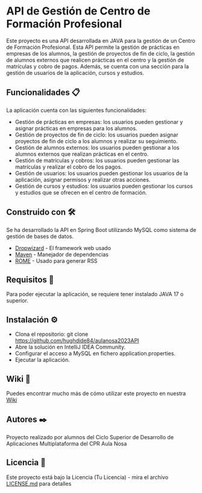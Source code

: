# API de Gestión de Centro de Formación Profesional

Este proyecto es una API desarrollada en JAVA para la gestión de un Centro de Formación Profesional. Esta API permite la gestión de prácticas en empresas de los alumnos, la gestión de proyectos de fin de ciclo, la gestión de alumnos externos que realicen prácticas en el centro y la gestión de matrículas y cobro de pagos. Además, se cuenta con una sección para la gestión de usuarios de la aplicación, cursos y estudios.

## Funcionalidades 📋

La aplicación cuenta con las siguientes funcionalidades:

* Gestión de prácticas en empresas: los usuarios pueden gestionar y asignar prácticas en empresas para los alumnos.
* Gestión de proyectos de fin de ciclo: los usuarios pueden asignar proyectos de fin de ciclo a los alumnos y realizar su seguimiento.
* Gestión de alumnos externos: los usuarios pueden gestionar a los alumnos externos que realizan prácticas en el centro.
* Gestión de matrículas y cobros: los usuarios pueden gestionar las matrículas y realizar el cobro de los pagos.
* Gestión de usuarios: los usuarios pueden gestionar los usuarios de la aplicación, asignar permisos y realizar otras acciones.
* Gestión de cursos y estudios: los usuarios pueden gestionar los cursos y estudios que se ofrecen en el centro de formación.

## Construido con 🛠️

Se ha desarrollado la API en Spring Boot utilizando MySQL como sistema de gestión de bases de datos.

* [Dropwizard](http://www.dropwizard.io/1.0.2/docs/) - El framework web usado
* [Maven](https://maven.apache.org/) - Manejador de dependencias
* [ROME](https://rometools.github.io/rome/) - Usado para generar RSS

## Requisitos 🔧

Para poder ejecutar la aplicación, se requiere tener instalado JAVA 17 o superior.

## Instalación ⚙️

* Clona el repositorio: git clone https://github.com/hughdide84/aulanosa2023API
* Abre la solución en IntelliJ IDEA Community.
* Configurar el acceso a MySQL en fichero application.properties.
* Ejecutar la aplicación.

## Wiki 📖

Puedes encontrar mucho más de cómo utilizar este proyecto en nuestra [Wiki](https://github.com/tu/proyecto/wiki)

## Autores ✒️

Proyecto realizado por alumnos del Ciclo Superior de Desarrollo de Aplicaciones Multiplataforma del CPR Aula Nosa

## Licencia 📄

Este proyecto está bajo la Licencia (Tu Licencia) - mira el archivo [LICENSE.md](LICENSE.md) para detalles

